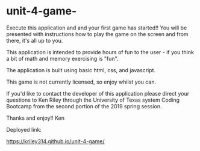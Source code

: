 # unit-4-game-

Execute this application and and your first game has started!!  You will be presented with
instructions how to play the game on the screen and from there, it's all up to you.

This application is intended to provide hours of fun to the user - if you think a 
bit of math and memory exercising is "fun".

The application is built using basic html, css, and javascript.

This game is not currently licensed, so enjoy whilst you can.

If you'd like to contact the developer of this application please direct your questions to
Ken Riley through the University of Texas system Coding Bootcamp from the second portion of
the 2019 spring session.

Thanks and enjoy!!
Ken

Deployed link:

https://kriley314.github.io/unit-4-game/

